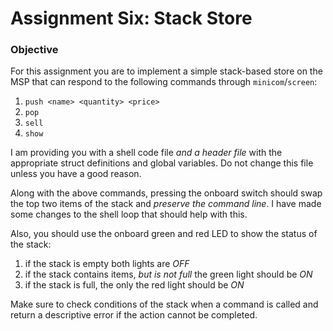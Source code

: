 # Assignment Six: Stack Store

### Objective

For this assignment you are to implement a simple stack-based store on the MSP that can respond to the following commands through `minicom`/`screen`:

1. `push <name> <quantity> <price>`
1. `pop`
1. `sell`
1. `show`

I am providing you with a shell code file _and a header file_ with the appropriate struct definitions and global variables. Do not change this file unless you have a good reason.

Along with the above commands, pressing the onboard switch should swap the top two items of the stack and _preserve the command line_. I have made some changes to the shell loop that should help with this.

Also, you should use the onboard green and red LED to show the status of the stack:

1. if the stack is empty both lights are *OFF*
1. if the stack contains items, _but is not full_ the green light should be *ON*
1. if the stack is full, the only the red light should be *ON*

Make sure to check conditions of the stack when a command is called and return a descriptive error if the action cannot be completed.

